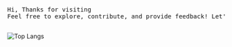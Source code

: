 <pre>
Hi, Thanks for visiting
Feel free to explore, contribute, and provide feedback! Let's build something awesome together.
  
</pre> 

 ![Top Langs](https://github-readme-stats.vercel.app/api/top-langs/?username=Ananddudi&size_weight=0.5&count_weight=0.5)


